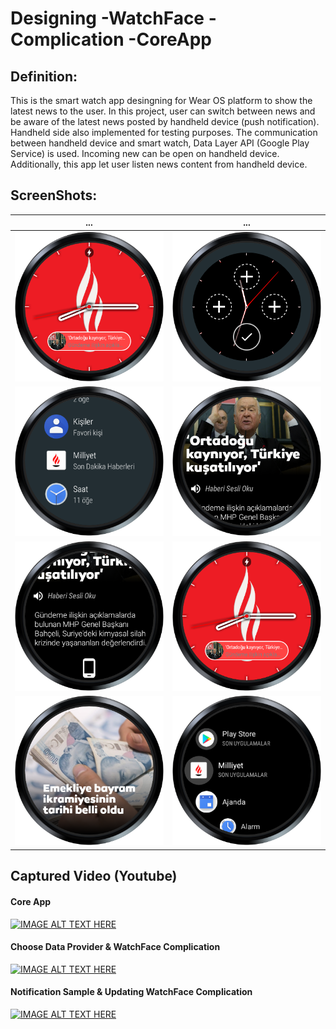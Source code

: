 # Designing -WatchFace -Complication -CoreApp

## Definition:

This is the smart watch app desingning for Wear OS platform to show the latest news to the user. In this project, user can switch between news and be aware of the latest news posted by handheld device (push notification). Handheld side also implemented for testing purposes. The communication between handheld device and smart watch, Data Layer API (Google Play Service) is used. Incoming new can be open on handheld device. Additionally, this app let user listen news content from handheld device.

## ScreenShots:

...             |   ...
:-------------------------:|:-------------------------:
![alt text](https://github.com/cangur/Milliyet_Watchface/blob/master/WatchFace.png?raw=true)  |  ![alt text](https://github.com/cangur/Milliyet_Watchface/blob/master/tick.png?raw=true)
![alt text](https://github.com/cangur/Milliyet_Watchface/blob/master/LatestNews.png?raw=true)  |  ![alt text](https://github.com/cangur/Milliyet_Watchface/blob/master/Notification.png?raw=true)
![alt text](https://github.com/cangur/Milliyet_Watchface/blob/master/notif.png?raw=true)  |  ![alt text](https://github.com/cangur/Milliyet_Watchface/blob/master/WatchFace.png?raw=true)
![alt text](https://github.com/cangur/Milliyet_Watchface/blob/master/core.png?raw=true)  |  ![alt text](https://github.com/cangur/Milliyet_Watchface/blob/master/device-2018-08-07-201502.png?raw=true)

## Captured Video (Youtube)

#### Core App

[![IMAGE ALT TEXT HERE](http://img.youtube.com/vi/hq2gzD-qeHs/0.jpg)](http://www.youtube.com/watch?v=hq2gzD-qeHs)


#### Choose Data Provider & WatchFace Complication

[![IMAGE ALT TEXT HERE](http://img.youtube.com/vi/Xkek6bKNl9g/0.jpg)](http://www.youtube.com/watch?v=Xkek6bKNl9g)


#### Notification Sample & Updating WatchFace Complication

[![IMAGE ALT TEXT HERE](http://img.youtube.com/vi/l0Rxr_IKjg4/0.jpg)](http://www.youtube.com/watch?v=l0Rxr_IKjg4)

